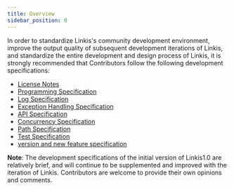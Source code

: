 ```yaml
---
title: Overview
sidebar_position: 0
---
```


In order to standardize Linkis's community development environment, improve the output quality of subsequent development iterations of Linkis, and standardize the entire development and design process of Linkis, it is strongly recommended that Contributors follow the following development specifications:

- [License Notes](license.md)
- [Programming Specification](programming-specification.md)
- [Log Specification](log.md)
- [Exception Handling Specification](exception-catch.md)
- [API Specification](api.md)
- [Concurrency Specification](concurrent.md)
- [Path Specification](path-usage.md)
- [Test Specification](unit-test.md)
- [version and new feature specification](version-feature-specifications.md)

**Note**: The development specifications of the initial version of Linkis1.0 are relatively brief, and will continue to be supplemented and improved with the iteration of Linkis. Contributors are welcome to provide their own opinions and comments.

